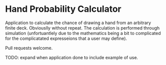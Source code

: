 
# Hand Probability  Calculator

Application to calculate the chance of drawing a hand from an arbitrary finite deck. Obviouslly without repeat. The calculation is performed through simulation (unfortuantlely due to the mathematics being a bit to complicated for the complicatated expresseions that a user may define).

Pull requests welcome.

TODO: expand when application done to include example of use.